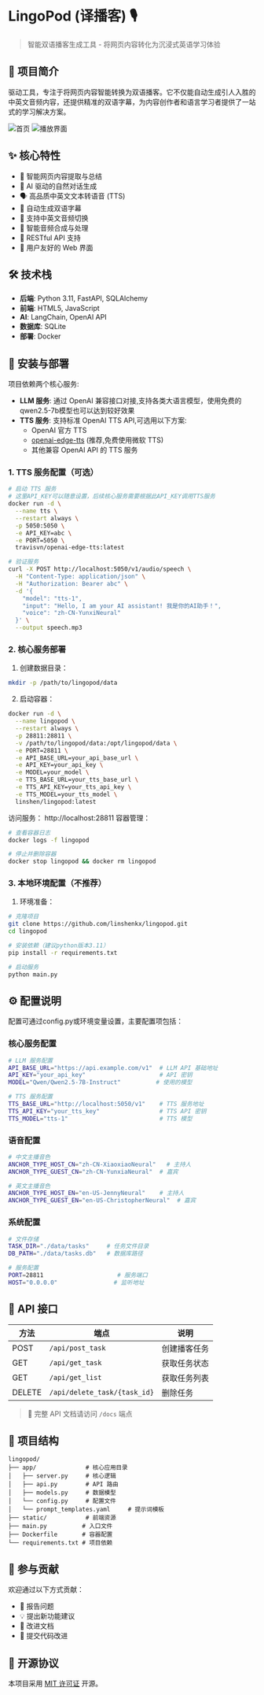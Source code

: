 # LingoPod (译播客) 🎙️

> 智能双语播客生成工具 - 将网页内容转化为沉浸式英语学习体验

## 🌟 项目简介

驱动工具，专注于将网页内容智能转换为双语播客。它不仅能自动生成引人入胜的中英文音频内容，还提供精准的双语字幕，为内容创作者和语言学习者提供了一站式的学习解决方案。

![首页](docs/images/arch.png)
![播放界面](docs/images/ui.png)

## ✨ 核心特性

- 🤖 智能网页内容提取与总结
- 💬 AI 驱动的自然对话生成
- 🗣️ 高品质中英文文本转语音 (TTS)
- 📝 自动生成双语字幕
- 🔄 支持中英文音频切换
- 🎵 智能音频合成与处理
- 🚀 RESTful API 支持
- 🎯 用户友好的 Web 界面

## 🛠️ 技术栈

- **后端**: Python 3.11, FastAPI, SQLAlchemy
- **前端**: HTML5, JavaScript
- **AI**: LangChain, OpenAI API
- **数据库**: SQLite
- **部署**: Docker

## 🚀 安装与部署

项目依赖两个核心服务:
- **LLM 服务**: 通过 OpenAI 兼容接口对接,支持各类大语言模型，使用免费的qwen2.5-7b模型也可以达到较好效果
- **TTS 服务**: 支持标准 OpenAI TTS API,可选用以下方案:
  - OpenAI 官方 TTS
  - [openai-edge-tts](https://github.com/travisvn/openai-edge-tts) (推荐,免费使用微软 TTS)
  - 其他兼容 OpenAI API 的 TTS 服务

### 1. TTS 服务配置（可选）

```bash
# 启动 TTS 服务
# 这里API_KEY可以随意设置，后续核心服务需要根据此API_KEY调用TTS服务
docker run -d \
  --name tts \
  --restart always \
  -p 5050:5050 \
  -e API_KEY=abc \
  -e PORT=5050 \
  travisvn/openai-edge-tts:latest

# 验证服务
curl -X POST http://localhost:5050/v1/audio/speech \
  -H "Content-Type: application/json" \
  -H "Authorization: Bearer abc" \
  -d '{
    "model": "tts-1",
    "input": "Hello, I am your AI assistant! 我是你的AI助手！",
    "voice": "zh-CN-YunxiNeural"
  }' \
  --output speech.mp3
```

### 2. 核心服务部署

1. 创建数据目录：
```bash
mkdir -p /path/to/lingopod/data
```

2. 启动容器：
```bash
docker run -d \
  --name lingopod \
  --restart always \
  -p 28811:28811 \
  -v /path/to/lingopod/data:/opt/lingopod/data \
  -e PORT=28811 \
  -e API_BASE_URL=your_api_base_url \
  -e API_KEY=your_api_key \
  -e MODEL=your_model \
  -e TTS_BASE_URL=your_tts_base_url \
  -e TTS_API_KEY=your_tts_api_key \
  -e TTS_MODEL=your_tts_model \
  linshen/lingopod:latest
```

访问服务： http://localhost:28811 
容器管理：
```bash
# 查看容器日志
docker logs -f lingopod

# 停止并删除容器
docker stop lingopod && docker rm lingopod
```


### 3. 本地环境配置（不推荐）

1. 环境准备：
```bash
# 克隆项目
git clone https://github.com/linshenkx/lingopod.git
cd lingopod

# 安装依赖（建议python版本3.11）
pip install -r requirements.txt

# 启动服务
python main.py
```

## ⚙️ 配置说明

配置可通过config.py或环境变量设置，主要配置项包括：

### 核心服务配置

```bash
# LLM 服务配置
API_BASE_URL="https://api.example.com/v1"  # LLM API 基础地址
API_KEY="your_api_key"                     # API 密钥
MODEL="Qwen/Qwen2.5-7B-Instruct"          # 使用的模型

# TTS 服务配置
TTS_BASE_URL="http://localhost:5050/v1"    # TTS 服务地址
TTS_API_KEY="your_tts_key"                 # TTS API 密钥
TTS_MODEL="tts-1"                          # TTS 模型
```

### 语音配置

```bash
# 中文主播音色
ANCHOR_TYPE_HOST_CN="zh-CN-XiaoxiaoNeural"   # 主持人
ANCHOR_TYPE_GUEST_CN="zh-CN-YunxiaNeural"  # 嘉宾

# 英文主播音色
ANCHOR_TYPE_HOST_EN="en-US-JennyNeural"    # 主持人
ANCHOR_TYPE_GUEST_EN="en-US-ChristopherNeural"  # 嘉宾
```

### 系统配置

```bash
# 文件存储
TASK_DIR="./data/tasks"     # 任务文件目录
DB_PATH="./data/tasks.db"   # 数据库路径

# 服务配置
PORT=28811                     # 服务端口
HOST="0.0.0.0"                # 监听地址
```

## 🔌 API 接口

| 方法 | 端点 | 说明 |
|------|------|------|
| POST | `/api/post_task` | 创建播客任务 |
| GET | `/api/get_task` | 获取任务状态 |
| GET | `/api/get_list` | 获取任务列表 |
| DELETE | `/api/delete_task/{task_id}` | 删除任务 |

> 📝 完整 API 文档请访问 `/docs` 端点


## 📁 项目结构

```
lingopod/
├── app/              # 核心应用目录
│   ├── server.py     # 核心逻辑
│   ├── api.py        # API 路由
│   ├── models.py     # 数据模型
│   └── config.py     # 配置文件
│   └── prompt_templates.yaml     # 提示词模板
├── static/           # 前端资源
├── main.py          # 入口文件
├── Dockerfile       # 容器配置
└── requirements.txt # 项目依赖
```

## 🤝 参与贡献

欢迎通过以下方式贡献：
- 🐛 报告问题
- 💡 提出新功能建议
- 📝 改进文档
- 🔧 提交代码改进


## 📄 开源协议

本项目采用 [MIT 许可证](LICENSE) 开源。

